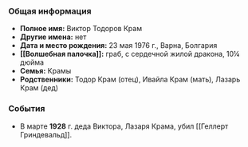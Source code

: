 ### Общая информация
- **Полное имя:** Виктор Тодоров Крам
- **Другие имена:** нет
- **Дата и место рождения:** 23 мая 1976 г., Варна, Болгария
- **[[Волшебная палочка]]:** граб, с сердечной жилой дракона, 10¼ дюйма
- **Семья:** Крамы
- **Родственники:** Тодор Крам (отец), Ивайла Крам (мать), Лазарь Крам (дед)

### События
- В марте **1928** г. деда Виктора, Лазаря Крама, убил [[Геллерт Гриндевальд]].